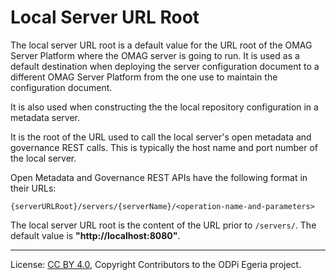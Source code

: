 <!-- SPDX-License-Identifier: CC-BY-4.0 -->
<!-- Copyright Contributors to the ODPi Egeria project. -->

# Local Server URL Root

The local server URL root is a default value for the URL root of the OMAG Server
Platform where the OMAG server is going to run.  It is used as a default destination
when deploying the server configuration document to a different OMAG Server Platform
from the one use to maintain the configuration document.

It is also used when constructing the 
the local repository configuration in a metadata server.

It is the root of the URL used to call the local server's 
open metadata and governance REST calls.
This is typically the host name and port number of the local server.

Open Metadata and Governance REST APIs have the following format
in their URLs:

```text
{serverURLRoot}/servers/{serverName}/<operation-name-and-parameters>
```

The local server URL root is the content of the URL prior to `/servers/`.
The default value is **"http://localhost:8080"**.



----
License: [CC BY 4.0](https://creativecommons.org/licenses/by/4.0/),
Copyright Contributors to the ODPi Egeria project.